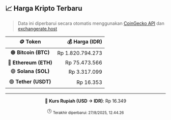 

<!-- HARGA_KRIPTO -->
## 📈 Harga Kripto Terbaru

> Data ini diperbarui secara otomatis menggunakan [CoinGecko API](https://www.coingecko.com/) dan [exchangerate.host](https://exchangerate.host/)

<div align="center">

| 🪙 Token | 💰 Harga (IDR) |
|:------:|---------------:|
| 🟠 **Bitcoin (BTC)**   | Rp 1.820.794.273 |
| 🔵 **Ethereum (ETH)**  | Rp 75.473.566 |
| 🟣 **Solana (SOL)**    | Rp 3.317.099 |
| 🟢 **Tether (USDT)**   | Rp 16.353 |

---

💱 **Kurs Rupiah (USD → IDR)**: Rp 16.349

🕒 <sub>Terakhir diperbarui: 27/8/2025, 12.44.26</sub>

</div>
<!-- /HARGA_KRIPTO -->